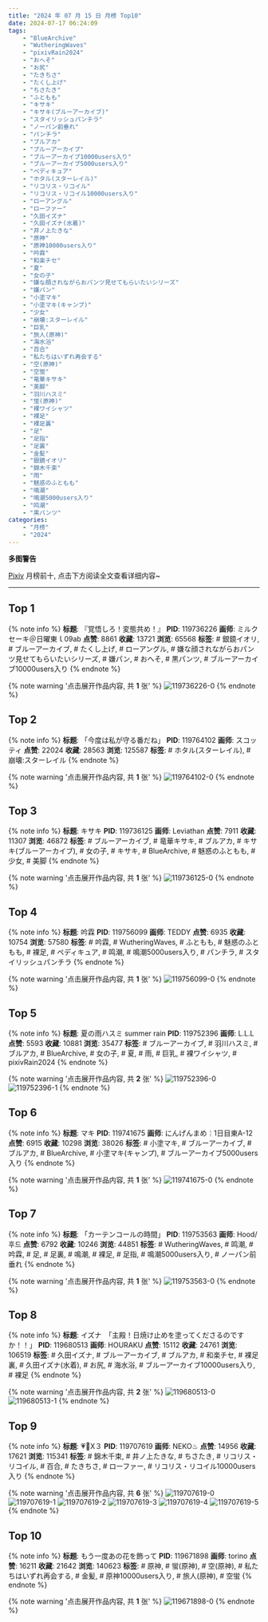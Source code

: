 ```yaml
---
title: "2024 年 07 月 15 日 月榜 Top10"
date: 2024-07-17 06:24:09
tags:
    - "BlueArchive"
    - "WutheringWaves"
    - "pixivRain2024"
    - "おへそ"
    - "お尻"
    - "たきちさ"
    - "たくし上げ"
    - "ちさたき"
    - "ふともも"
    - "キサキ"
    - "キサキ(ブルーアーカイブ)"
    - "スタイリッシュパンチラ"
    - "ノーパン前垂れ"
    - "パンチラ"
    - "ブルアカ"
    - "ブルーアーカイブ"
    - "ブルーアーカイブ10000users入り"
    - "ブルーアーカイブ5000users入り"
    - "ペディキュア"
    - "ホタル(スターレイル)"
    - "リコリス・リコイル"
    - "リコリス・リコイル10000users入り"
    - "ローアングル"
    - "ローファー"
    - "久田イズナ"
    - "久田イズナ(水着)"
    - "井ノ上たきな"
    - "原神"
    - "原神10000users入り"
    - "吟霖"
    - "和楽チセ"
    - "夏"
    - "女の子"
    - "嫌な顔されながらおパンツ見せてもらいたいシリーズ"
    - "嫌パン"
    - "小塗マキ"
    - "小塗マキ(キャンプ)"
    - "少女"
    - "崩壊:スターレイル"
    - "巨乳"
    - "旅人(原神)"
    - "海水浴"
    - "百合"
    - "私たちはいずれ再会する"
    - "空(原神)"
    - "空蛍"
    - "竜華キサキ"
    - "美脚"
    - "羽川ハスミ"
    - "蛍(原神)"
    - "裸ワイシャツ"
    - "裸足"
    - "裸足裏"
    - "足"
    - "足指"
    - "足裏"
    - "金髪"
    - "銀鏡イオリ"
    - "錦木千束"
    - "雨"
    - "魅惑のふともも"
    - "鳴潮"
    - "鳴潮5000users入り"
    - "鸣潮"
    - "黒パンツ"
categories:
    - "月榜"
    - "2024"
---
```


<i class="fa fa-triangle-exclamation"></i>**多图警告**<i class="fa fa-triangle-exclamation"></i>

[Pixiv](https://www.pixiv.net/) 月榜前十, 点击下方阅读全文查看详细内容~

<!-- more -->

---

## Top 1

{% note info %}
**标题**: 『覚悟しろ！変態共め！』
**PID**: 119736226 **画师**: ミルクセーキ＠日曜東ｌ09ab
**点赞**: 8861 **收藏**: 13721 **浏览**: 65568
**标签**: # 銀鏡イオリ, # ブルーアーカイブ, # たくし上げ, # ローアングル, # 嫌な顔されながらおパンツ見せてもらいたいシリーズ, # 嫌パン, # おへそ, # 黒パンツ, # ブルーアーカイブ10000users入り
{% endnote %}

{% note warning '点击展开作品内容, 共 **1** 张' %}
![119736226-0](https://i.pixiv.re/img-original/img/2024/06/18/00/00/49/119736226_p0.jpg)
{% endnote %}

## Top 2

{% note info %}
**标题**: 「今度は私が守る番だね」
**PID**: 119764102 **画师**: スコッティ
**点赞**: 22024 **收藏**: 28563 **浏览**: 125587
**标签**: # ホタル(スターレイル), # 崩壊:スターレイル
{% endnote %}

{% note warning '点击展开作品内容, 共 **1** 张' %}
![119764102-0](https://i.pixiv.re/img-original/img/2024/06/19/00/00/46/119764102_p0.jpg)
{% endnote %}

## Top 3

{% note info %}
**标题**: キサキ
**PID**: 119736125 **画师**: Leviathan
**点赞**: 7911 **收藏**: 11307 **浏览**: 46872
**标签**: # ブルーアーカイブ, # 竜華キサキ, # ブルアカ, # キサキ(ブルーアーカイブ), # 女の子, # キサキ, # BlueArchive, # 魅惑のふともも, # 少女, # 美脚
{% endnote %}

{% note warning '点击展开作品内容, 共 **1** 张' %}
![119736125-0](https://i.pixiv.re/img-original/img/2024/06/18/00/00/23/119736125_p0.jpg)
{% endnote %}

## Top 4

{% note info %}
**标题**: 吟霖
**PID**: 119756099 **画师**: TEDDY
**点赞**: 6935 **收藏**: 10754 **浏览**: 57580
**标签**: # 吟霖, # WutheringWaves, # ふともも, # 魅惑のふともも, # 裸足, # ペディキュア, # 鸣潮, # 鳴潮5000users入り, # パンチラ, # スタイリッシュパンチラ
{% endnote %}

{% note warning '点击展开作品内容, 共 **1** 张' %}
![119756099-0](https://i.pixiv.re/img-original/img/2024/06/18/19/48/51/119756099_p0.jpg)
{% endnote %}

## Top 5

{% note info %}
**标题**: 夏の雨ハスミ summer rain
**PID**: 119752396 **画师**: L.L.L
**点赞**: 5593 **收藏**: 10881 **浏览**: 35477
**标签**: # ブルーアーカイブ, # 羽川ハスミ, # ブルアカ, # BlueArchive, # 女の子, # 夏, # 雨, # 巨乳, # 裸ワイシャツ, # pixivRain2024
{% endnote %}

{% note warning '点击展开作品内容, 共 **2** 张' %}
![119752396-0](https://i.pixiv.re/img-original/img/2024/06/18/17/28/33/119752396_p0.png)
![119752396-1](https://i.pixiv.re/img-original/img/2024/06/18/17/28/33/119752396_p1.png)
{% endnote %}

## Top 6

{% note info %}
**标题**: マキ
**PID**: 119741675 **画师**: にんげんまめ￤1日目東A-12
**点赞**: 6915 **收藏**: 10298 **浏览**: 38026
**标签**: # 小塗マキ, # ブルーアーカイブ, # ブルアカ, # BlueArchive, # 小塗マキ(キャンプ), # ブルーアーカイブ5000users入り
{% endnote %}

{% note warning '点击展开作品内容, 共 **1** 张' %}
![119741675-0](https://i.pixiv.re/img-original/img/2024/06/18/04/31/42/119741675_p0.png)
{% endnote %}

## Top 7

{% note info %}
**标题**: 「カーテンコールの時間」
**PID**: 119753563 **画师**: Hood/후드
**点赞**: 6792 **收藏**: 10246 **浏览**: 44851
**标签**: # WutheringWaves, # 鸣潮, # 吟霖, # 足, # 足裏, # 鳴潮, # 裸足, # 足指, # 鳴潮5000users入り, # ノーパン前垂れ
{% endnote %}

{% note warning '点击展开作品内容, 共 **1** 张' %}
![119753563-0](https://i.pixiv.re/img-original/img/2024/06/18/18/10/22/119753563_p0.png)
{% endnote %}

## Top 8

{% note info %}
**标题**: イズナ　「主殿！日焼け止めを塗ってくださるのですか！！」
**PID**: 119680513 **画师**: HOURAKU
**点赞**: 15112 **收藏**: 24761 **浏览**: 106519
**标签**: # 久田イズナ, # ブルーアーカイブ, # ブルアカ, # 和楽チセ, # 裸足裏, # 久田イズナ(水着), # お尻, # 海水浴, # ブルーアーカイブ10000users入り, # 裸足
{% endnote %}

{% note warning '点击展开作品内容, 共 **2** 张' %}
![119680513-0](https://i.pixiv.re/img-original/img/2024/06/16/08/00/07/119680513_p0.jpg)
![119680513-1](https://i.pixiv.re/img-original/img/2024/06/16/08/00/07/119680513_p1.jpg)
{% endnote %}

## Top 9

{% note info %}
**标题**: 💗💙X３
**PID**: 119707619 **画师**: NEKO♨
**点赞**: 14956 **收藏**: 17621 **浏览**: 115341
**标签**: # 錦木千束, # 井ノ上たきな, # ちさたき, # リコリス・リコイル, # 百合, # たきちさ, # ローファー, # リコリス・リコイル10000users入り
{% endnote %}

{% note warning '点击展开作品内容, 共 **6** 张' %}
![119707619-0](https://i.pixiv.re/img-original/img/2024/06/17/00/03/26/119707619_p0.jpg)
![119707619-1](https://i.pixiv.re/img-original/img/2024/06/17/00/03/26/119707619_p1.jpg)
![119707619-2](https://i.pixiv.re/img-original/img/2024/06/17/00/03/26/119707619_p2.jpg)
![119707619-3](https://i.pixiv.re/img-original/img/2024/06/17/00/03/26/119707619_p3.jpg)
![119707619-4](https://i.pixiv.re/img-original/img/2024/06/17/00/03/26/119707619_p4.jpg)
![119707619-5](https://i.pixiv.re/img-original/img/2024/06/17/00/03/26/119707619_p5.jpg)
{% endnote %}

## Top 10

{% note info %}
**标题**: もう一度あの花を飾って
**PID**: 119671898 **画师**: torino
**点赞**: 16211 **收藏**: 21642 **浏览**: 140623
**标签**: # 原神, # 蛍(原神), # 空(原神), # 私たちはいずれ再会する, # 金髪, # 原神10000users入り, # 旅人(原神), # 空蛍
{% endnote %}

{% note warning '点击展开作品内容, 共 **1** 张' %}
![119671898-0](https://i.pixiv.re/img-original/img/2024/06/16/00/01/08/119671898_p0.jpg)
{% endnote %}
